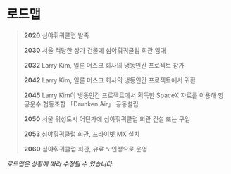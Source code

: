 # 로드맵
>**2020** 심야훠궈클럽 발족
>
>**2030** 서울 적당한 상가 건물에 심야훠궈클럽 회관 임대
>
>**2032** Larry Kim, 일론 머스크 회사의 냉동인간 프로젝트 참가
>
>**2042** Larry Kim, 일론 머스크 회사의 냉동인간 프로젝트에서 귀환
>
>**2045** Larry Kim이 냉동인간 프로젝트에서 획득한 SpaceX 자료를 이용해 항공운수 협동조합 「Drunken Air」 공동설립
>
>**2050** 서울 위성도시 어딘가에 심야훠궈클럽 회관 건설 또는 구입
>
>**2053** 심야훠궈클럽 회관, 프라이빗 MX 설치
>
>**2060** 심야훠궈클럽 회관, 유료 노인정으로 운영

*로드맵은 상황에 따라 수정될 수 있습니다.*